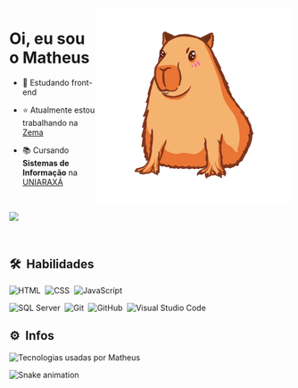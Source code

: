 <img align="right" height="350em" width="350em" src="assets/capivara.png"/>
<h1 align="left">Oi, eu sou o Matheus</h1>


- 🚀 Estudando front-end

- ⭐ Atualmente estou trabalhando na [Zema](https://www.linkedin.com/company/zema/mycompany/verification/)


- 📚 Cursando **Sistemas de Informação** na [UNIARAXÁ](https://novo.uniaraxa.edu.br)
 
</br>

<a href="https://github.com/MatheusAndraade" target="_blank"><img src="https://img.shields.io/badge/-LinkedIn-%230077B5?style=for-the-badge&logo=linkedin&logoColor=white" target="_blank"></a>

<br>

## 🛠 &nbsp;Habilidades

![HTML](https://img.shields.io/badge/-HTML-05122A?style=flat&logo=HTML5)&nbsp;
![CSS](https://img.shields.io/badge/-CSS-05122A?style=flat&logo=CSS3&logoColor=1572B6)&nbsp;
![JavaScript](https://img.shields.io/badge/-JavaScript-05122A?style=flat&logo=javascript)&nbsp;

![SQL Server](https://img.shields.io/badge/-SQL%20Server-05122A?style=flat&logo=microsoftsqlserver)&nbsp;
![Git](https://img.shields.io/badge/-Git-05122A?style=flat&logo=git)&nbsp;
![GitHub](https://img.shields.io/badge/-GitHub-05122A?style=flat&logo=github)&nbsp;
![Visual Studio Code](https://img.shields.io/badge/-Visual%20Studio%20Code-05122A?style=flat&logo=visual-studio-code&logoColor=007ACC)&nbsp;

## ⚙️ &nbsp;Infos

<p align="left">
<img width="350em" src="https://github-readme-stats.vercel.app/api/top-langs/?username=matheusandraade&layout=compact&theme=tokyonight" alt="Tecnologias usadas por Matheus"/>
</p>

![Snake animation](https://github.com/wagaofc/matheusandraade/blob/output/github-contribution-grid-snake.svg)